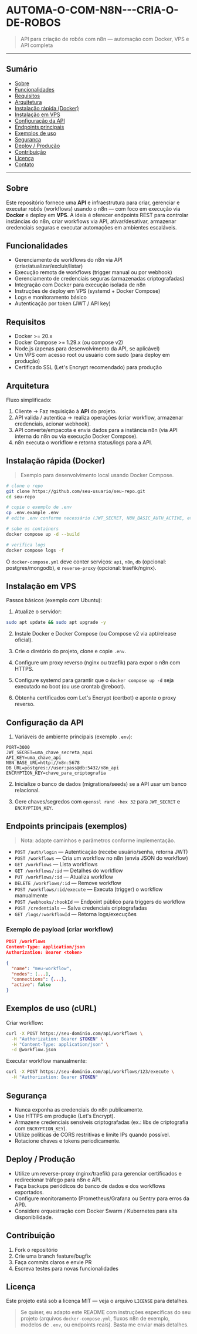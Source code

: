# AUTOMA-O-COM-N8N---CRIA-O-DE-ROBOS

> API para criação de robôs com n8n — automação com Docker, VPS e API completa

---

## Sumário

* [Sobre](#sobre)
* [Funcionalidades](#funcionalidades)
* [Requisitos](#requisitos)
* [Arquitetura](#arquitetura)
* [Instalação rápida (Docker)](#instalacao-rapida-docker)
* [Instalação em VPS](#instalacao-em-vps)
* [Configuração da API](#configuracao-da-api)
* [Endpoints principais](#endpoints-principais)
* [Exemplos de uso](#exemplos-de-uso)
* [Segurança](#seguranca)
* [Deploy / Produção](#deploy--producao)
* [Contribuição](#contribuicao)
* [Licença](#licenca)
* [Contato](#contato)

---

## Sobre

Este repositório fornece uma **API** e infraestrutura para criar, gerenciar e executar *robôs* (workflows) usando o n8n — com foco em execução via **Docker** e deploy em **VPS**. A ideia é oferecer endpoints REST para controlar instâncias do n8n, criar workflows via API, ativar/desativar, armazenar credenciais seguras e executar automações em ambientes escaláveis.

## Funcionalidades

* Gerenciamento de workflows do n8n via API (criar/atualizar/excluir/listar)
* Execução remota de workflows (trigger manual ou por webhook)
* Gerenciamento de credenciais seguras (armazenadas criptografadas)
* Integração com Docker para execução isolada de n8n
* Instruções de deploy em VPS (systemd + Docker Compose)
* Logs e monitoramento básico
* Autenticação por token (JWT / API key)

## Requisitos

* Docker >= 20.x
* Docker Compose >= 1.29.x (ou compose v2)
* Node.js (apenas para desenvolvimento da API, se aplicável)
* Um VPS com acesso root ou usuário com sudo (para deploy em produção)
* Certificado SSL (Let's Encrypt recomendado) para produção

## Arquitetura

Fluxo simplificado:

1. Cliente -> Faz requisição à **API** do projeto.
2. API valida / autentica -> realiza operações (criar workflow, armazenar credenciais, acionar webhook).
3. API converte/empacota e envia dados para a instância n8n (via API interna do n8n ou via execução Docker Compose).
4. n8n executa o workflow e retorna status/logs para a API.

## Instalação rápida (Docker)

> Exemplo para desenvolvimento local usando Docker Compose.

```bash
# clone o repo
git clone https://github.com/seu-usuario/seu-repo.git
cd seu-repo

# copie o exemplo de .env
cp .env.example .env
# edite .env conforme necessário (JWT_SECRET, N8N_BASIC_AUTH_ACTIVE, etc.)

# sobe os containers
docker compose up -d --build

# verifica logs
docker compose logs -f
```

O `docker-compose.yml` deve conter serviços: `api`, `n8n`, `db` (opcional: postgres/mongodb), e `reverse-proxy` (opcional: traefik/nginx).

## Instalação em VPS

Passos básicos (exemplo com Ubuntu):

1. Atualize o servidor:

```bash
sudo apt update && sudo apt upgrade -y
```

2. Instale Docker e Docker Compose (ou Compose v2 via apt/release oficial).

3. Crie o diretório do projeto, clone e copie `.env`.

4. Configure um proxy reverso (nginx ou traefik) para expor o n8n com HTTPS.

5. Configure systemd para garantir que o `docker compose up -d` seja executado no boot (ou use crontab @reboot).

6. Obtenha certificados com Let's Encrypt (certbot) e aponte o proxy reverso.

## Configuração da API

1. Variáveis de ambiente principais (exemplo `.env`):

```
PORT=3000
JWT_SECRET=uma_chave_secreta_aqui
API_KEY=uma_chave_api
N8N_BASE_URL=http://n8n:5678
DB_URL=postgres://user:pass@db:5432/n8n_api
ENCRYPTION_KEY=chave_para_criptografia
```

2. Inicialize o banco de dados (migrations/seeds) se a API usar um banco relacional.

3. Gere chaves/segredos com `openssl rand -hex 32` para `JWT_SECRET` e `ENCRYPTION_KEY`.

## Endpoints principais (exemplos)

> Nota: adapte caminhos e parâmetros conforme implementação.

* `POST /auth/login` — Autenticação (recebe usuário/senha, retorna JWT)
* `POST /workflows` — Cria um workflow no n8n (envia JSON do workflow)
* `GET /workflows` — Lista workflows
* `GET /workflows/:id` — Detalhes do workflow
* `PUT /workflows/:id` — Atualiza workflow
* `DELETE /workflows/:id` — Remove workflow
* `POST /workflows/:id/execute` — Executa (trigger) o workflow manualmente
* `POST /webhooks/:hookId` — Endpoint público para triggers do workflow
* `POST /credentials` — Salva credenciais criptografadas
* `GET /logs/:workflowId` — Retorna logs/execuções

### Exemplo de payload (criar workflow)

```json
POST /workflows
Content-Type: application/json
Authorization: Bearer <token>

{
  "name": "meu-workflow",
  "nodes": [...],
  "connections": {...},
  "active": false
}
```

## Exemplos de uso (cURL)

Criar workflow:

```bash
curl -X POST https://seu-dominio.com/api/workflows \
  -H "Authorization: Bearer $TOKEN" \
  -H "Content-Type: application/json" \
  -d @workflow.json
```

Executar workflow manualmente:

```bash
curl -X POST https://seu-dominio.com/api/workflows/123/execute \
  -H "Authorization: Bearer $TOKEN"
```

## Segurança

* Nunca exponha as credenciais do n8n publicamente.
* Use HTTPS em produção (Let's Encrypt).
* Armazene credenciais sensíveis criptografadas (ex.: libs de criptografia com `ENCRYPTION_KEY`).
* Utilize políticas de CORS restritivas e limite IPs quando possível.
* Rotacione chaves e tokens periodicamente.

## Deploy / Produção

* Utilize um reverse-proxy (nginx/traefik) para gerenciar certificados e redirecionar tráfego para n8n e API.
* Faça backups periódicos do banco de dados e dos workflows exportados.
* Configure monitoramento (Prometheus/Grafana ou Sentry para erros da API).
* Considere orquestração com Docker Swarm / Kubernetes para alta disponibilidade.

## Contribuição

1. Fork o repositório
2. Crie uma branch feature/bugfix
3. Faça commits claros e envie PR
4. Escreva testes para novas funcionalidades

## Licença

Este projeto está sob a licença MIT — veja o arquivo `LICENSE` para detalhes.



> Se quiser, eu adapto este README com instruções específicas do seu projeto (arquivos `docker-compose.yml`, fluxos n8n de exemplo, modelos de `.env`, ou endpoints reais). Basta me enviar mais detalhes.
